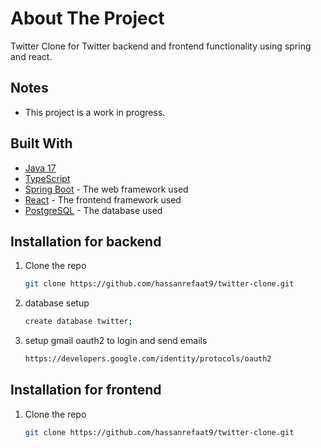 # About The Project
Twitter Clone for Twitter backend and frontend functionality using spring and react.

## Notes
* This project is a work in progress.

## Built With
* [Java 17](https://www.oracle.com/java/technologies/downloads/#java17)
* [TypeScript](https://www.typescriptlang.org/)
* [Spring Boot](https://spring.io/projects/spring-boot) - The web framework used
* [React](https://reactjs.org/) - The frontend framework used
* [PostgreSQL](https://www.postgresql.org/) - The database used

## Installation for backend
1. Clone the repo
   ```sh
   git clone https://github.com/hassanrefaat9/twitter-clone.git
    ```
2. database setup
   ```sh
   create database twitter;
   ```
3. setup gmail oauth2 to login and send emails
   ```sh
   https://developers.google.com/identity/protocols/oauth2
   ```

## Installation for frontend

1. Clone the repo
   ```sh
   git clone https://github.com/hassanrefaat9/twitter-clone.git
    ```



